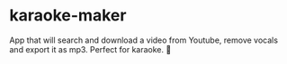 # karaoke-maker
App that will search and download a video from Youtube, remove vocals and export it as mp3. Perfect for karaoke. :microphone:
